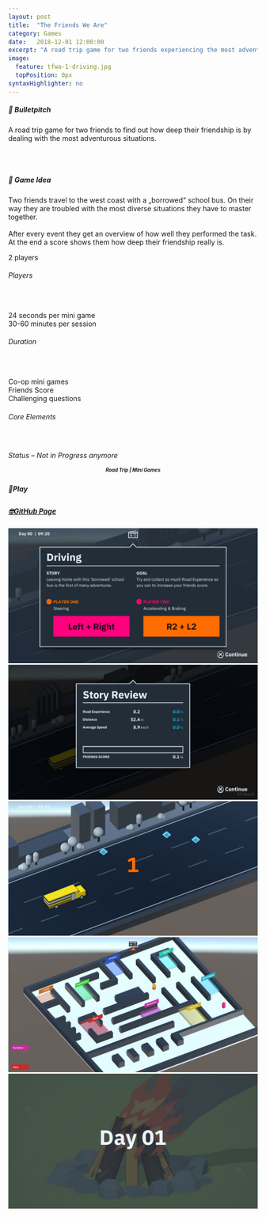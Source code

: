 ```yaml
---
layout: post
title:  "The Friends We Are"
category: Games
date:   2018-12-01 12:00:00
excerpt: "A road trip game for two friends experiencing the most adventurous situations."
image:
  feature: tfwa-1-driving.jpg
  topPosition: 0px
syntaxHighlighter: no
---
```


<div class="card-wrapper text paddings">
  <h5>🚀 Bulletpitch</h5>
  <p>A road trip game for two friends to find out how deep their friendship is by dealing with the most adventurous situations.</p>

  <br>
  <br>

  <h5>💭 Game Idea</h5>
  <p>
    Two friends travel to the west coast with a „borrowed“ school bus. On their way they are troubled with the most diverse situations they have to master together.
    <br>
    <br>
    After every event they get an overview of how well they performed the task. At the end a score shows them how deep their friendship really is.
  </p>
</div>

<div class="card-wrapper info paddings">
  <p>
    2 players
  </p>
  <h6>Players</h6>
  <br>
  <p>
    24 seconds per mini game
    <br>
    30-60 minutes per session
  </p>
  <h6>Duration</h6>
  <br>
  <p>
    Co-op mini games
    <br>
    Friends Score
    <br>
    Challenging questions
  </p>
  <h6>Core Elements</h6>
  <br>
  <p>
    <div class="bar">
      <div class="bar progress" style="width: 50%;"></div>
    </div>
  </p>
  <h6 style="margin: -2px 0 0 0;">Status – Not in Progress anymore</h6>
</div>

<div class="card-wrapper genre paddings" style="text-align: center;">
  <h5 style="font-size: 70%; line-height: 1rem;">Road Trip | Mini Games</h5>
</div>

<div class="button-wrapper">
  <div class="buttons">
    <a target="_blank">
      <div class="play-button disabled-btn" style="cursor: not-allowed;">
        <h5 style="line-height: 1.4rem;">🤘Play</h5>
      </div>
    </a>
    <div class="gap"></div>
    <a href="https://github.com/thomas-theux/The-Friends-We-Are" target="_blank">
      <div class="git-button interaction">
        <h5 style="line-height: 1.3rem;">🤓GitHub Page</h5>
      </div>
    </a>
  </div>
</div>

<div class="card-wrapper picture">
  <a href="https://feierabend-crew.com/assets/images/games/tfwa/tfwa-2-radio.jpg">
    <img src="assets/images/games/tfwa/tfwa-2-radio.jpg">
  </a>
</div>

<div class="card-wrapper picture">
  <a href="https://feierabend-crew.com/assets/images/games/tfwa/tfwa-3-results.jpg">
    <img src="assets/images/games/tfwa/tfwa-3-results.jpg">
  </a>
</div>

<div class="card-wrapper picture">
  <a href="https://feierabend-crew.com/assets/images/games/tfwa/tfwa-1-driving.jpg">
    <img src="assets/images/games/tfwa/tfwa-1-driving.jpg">
  </a>
</div>

<div class="card-wrapper picture">
  <a href="https://feierabend-crew.com/assets/images/games/tfwa/tfwa-4-shopping.jpg">
    <img src="assets/images/games/tfwa/tfwa-4-shopping.jpg">
  </a>
</div>

<div class="card-wrapper picture">
  <a href="https://feierabend-crew.com/assets/images/games/tfwa/tfwa-5-day.jpg">
    <img src="assets/images/games/tfwa/tfwa-5-day.jpg">
  </a>
</div>